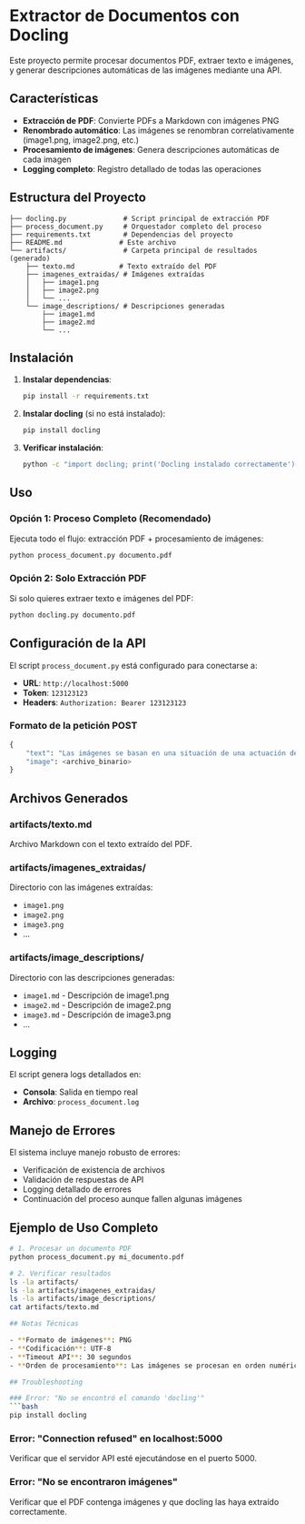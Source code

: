 # Extractor de Documentos con Docling

Este proyecto permite procesar documentos PDF, extraer texto e imágenes, y generar descripciones automáticas de las imágenes mediante una API.

## Características

- **Extracción de PDF**: Convierte PDFs a Markdown con imágenes PNG
- **Renombrado automático**: Las imágenes se renombran correlativamente (image1.png, image2.png, etc.)
- **Procesamiento de imágenes**: Genera descripciones automáticas de cada imagen
- **Logging completo**: Registro detallado de todas las operaciones

## Estructura del Proyecto

```
├── docling.py              # Script principal de extracción PDF
├── process_document.py     # Orquestador completo del proceso
├── requirements.txt        # Dependencias del proyecto
├── README.md              # Este archivo
└── artifacts/              # Carpeta principal de resultados (generado)
    ├── texto.md           # Texto extraído del PDF
    ├── imagenes_extraidas/ # Imágenes extraídas
    │   ├── image1.png
    │   ├── image2.png
    │   └── ...
    └── image_descriptions/ # Descripciones generadas
        ├── image1.md
        ├── image2.md
        └── ...
```

## Instalación

1. **Instalar dependencias**:
   ```bash
   pip install -r requirements.txt
   ```

2. **Instalar docling** (si no está instalado):
   ```bash
   pip install docling
   ```

3. **Verificar instalación**:
   ```bash
   python -c "import docling; print('Docling instalado correctamente')"
   ```

## Uso

### Opción 1: Proceso Completo (Recomendado)

Ejecuta todo el flujo: extracción PDF + procesamiento de imágenes:

```bash
python process_document.py documento.pdf
```

### Opción 2: Solo Extracción PDF

Si solo quieres extraer texto e imágenes del PDF:

```bash
python docling.py documento.pdf
```

## Configuración de la API

El script `process_document.py` está configurado para conectarse a:
- **URL**: `http://localhost:5000`
- **Token**: `123123123`
- **Headers**: `Authorization: Bearer 123123123`

### Formato de la petición POST

```python
{
    "text": "Las imágenes se basan en una situación de una actuación de magia e ilusionismo. Quiero que describas lo que ves, haciendo hincapié en flechas, hacia dónde se dirigen, qué hacen o qué intención quiere aportar la imagen.",
    "image": <archivo_binario>
}
```

## Archivos Generados

### artifacts/texto.md
Archivo Markdown con el texto extraído del PDF.

### artifacts/imagenes_extraidas/
Directorio con las imágenes extraídas:
- `image1.png`
- `image2.png`
- `image3.png`
- ...

### artifacts/image_descriptions/
Directorio con las descripciones generadas:
- `image1.md` - Descripción de image1.png
- `image2.md` - Descripción de image2.png
- `image3.md` - Descripción de image3.png
- ...

## Logging

El script genera logs detallados en:
- **Consola**: Salida en tiempo real
- **Archivo**: `process_document.log`

## Manejo de Errores

El sistema incluye manejo robusto de errores:
- Verificación de existencia de archivos
- Validación de respuestas de API
- Logging detallado de errores
- Continuación del proceso aunque fallen algunas imágenes

## Ejemplo de Uso Completo

```bash
# 1. Procesar un documento PDF
python process_document.py mi_documento.pdf

# 2. Verificar resultados
ls -la artifacts/
ls -la artifacts/imagenes_extraidas/
ls -la artifacts/image_descriptions/
cat artifacts/texto.md

## Notas Técnicas

- **Formato de imágenes**: PNG
- **Codificación**: UTF-8
- **Timeout API**: 30 segundos
- **Orden de procesamiento**: Las imágenes se procesan en orden numérico

## Troubleshooting

### Error: "No se encontró el comando 'docling'"
```bash
pip install docling
```

### Error: "Connection refused" en localhost:5000
Verificar que el servidor API esté ejecutándose en el puerto 5000.

### Error: "No se encontraron imágenes"
Verificar que el PDF contenga imágenes y que docling las haya extraído correctamente. 